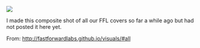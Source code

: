 ![](https://db-feed.s3.amazonaws.com/legacy/ff01-06-covers-2row-1507751149364.jpg)

I made this composite shot of all our FFL covers so far a while ago but had not posted it here yet.

From: http://fastforwardlabs.github.io/visuals/#all
